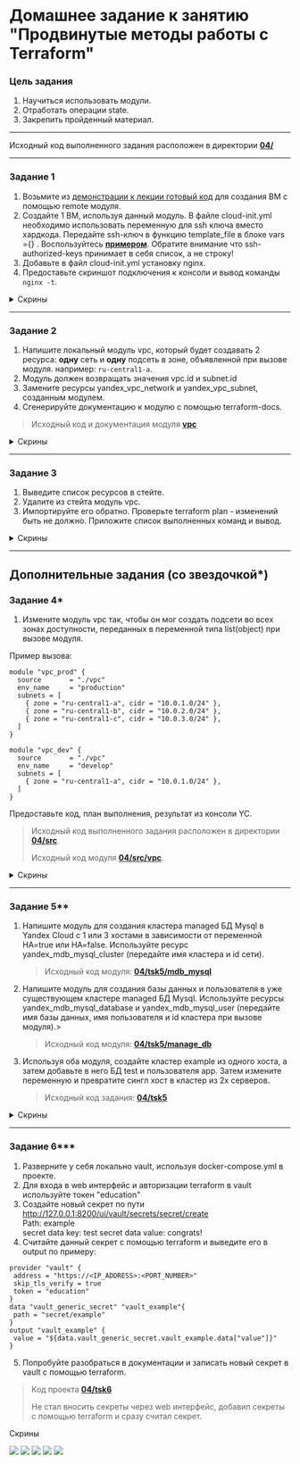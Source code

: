 # Домашнее задание к занятию "Продвинутые методы работы с Terraform"

### Цель задания

1. Научиться использовать модули.
2. Отработать операции state.
3. Закрепить пройденный материал.

------

Исходный код выполненного задания расположен в директории [**04/**](https://github.com/ArsalanSan/ter-homeworks/tree/main/04/)

------

### Задание 1

1. Возьмите из [демонстрации к лекции готовый код](https://github.com/netology-code/ter-homeworks/tree/main/04/demonstration1) для создания ВМ с помощью remote модуля.
2. Создайте 1 ВМ, используя данный модуль. В файле cloud-init.yml необходимо использовать переменную для ssh ключа вместо хардкода. Передайте ssh-ключ в функцию template_file в блоке vars ={} .
Воспользуйтесь [**примером**](https://grantorchard.com/dynamic-cloudinit-content-with-terraform-file-templates/). Обратите внимание что ssh-authorized-keys принимает в себя список, а не строку!
3. Добавьте в файл cloud-init.yml установку nginx.
4. Предоставьте скриншот подключения к консоли и вывод команды ```nginx -t```.

<details>
<summary> Скрины </summary>

![task1.png](img%2Ftask1.png)
</details>

------

### Задание 2

1. Напишите локальный модуль vpc, который будет создавать 2 ресурса: **одну** сеть и **одну** подсеть в зоне, объявленной при вызове модуля. например: ```ru-central1-a```.
2. Модуль должен возвращать значения vpc.id и subnet.id
3. Замените ресурсы yandex_vpc_network и yandex_vpc_subnet, созданным модулем.
4. Сгенерируйте документацию к модулю с помощью terraform-docs.    
 
> Исходный код и документация модуля [**vpc**](https://github.com/ArsalanSan/ter-homeworks/tree/main/04/demonstration1/vpc)

<details>
<summary> Скрины </summary>

![task2.png](img%2Ftask2.png)
</details>

------

### Задание 3
1. Выведите список ресурсов в стейте.
2. Удалите из стейта модуль vpc.
3. Импортируйте его обратно. Проверьте terraform plan - изменений быть не должно.
Приложите список выполненных команд и вывод.


<details>
<summary> Скрины </summary>

![task3.png](img%2Ftask3.png)
</details>

------

## Дополнительные задания (со звездочкой*)

### Задание 4*

1. Измените модуль vpc так, чтобы он мог создать подсети во всех зонах доступности, переданных в переменной типа list(object) при вызове модуля.  
  
Пример вызова:
```
module "vpc_prod" {
  source       = "./vpc"
  env_name     = "production"
  subnets = [
    { zone = "ru-central1-a", cidr = "10.0.1.0/24" },
    { zone = "ru-central1-b", cidr = "10.0.2.0/24" },
    { zone = "ru-central1-c", cidr = "10.0.3.0/24" },
  ]
}

module "vpc_dev" {
  source       = "./vpc"
  env_name     = "develop"
  subnets = [
    { zone = "ru-central1-a", cidr = "10.0.1.0/24" },
  ]
}
```

Предоставьте код, план выполнения, результат из консоли YC.

> Исходный код выполненного задания расположен в директории [**04/src**](https://github.com/ArsalanSan/ter-homeworks/tree/main/04/src).
> 
> Исходный код модуля [**04/src/vpc**](https://github.com/ArsalanSan/ter-homeworks/tree/main/04/src/vpc). 

<details>
<summary> Скрины </summary>

![](img%2Ftask4_1.png)
![](img%2Ftask4_2.png)
![](img%2Ftask4_3.png)
![](img%2Ftask4_4.png)
</details>

------

### Задание 5**

1. Напишите модуль для создания кластера managed БД Mysql в Yandex Cloud с 1 или 3 хостами в зависимости от переменной HA=true или HA=false. Используйте ресурс yandex_mdb_mysql_cluster (передайте имя кластера и id сети).
   > Исходный код модуля: [**04/tsk5/mdb_mysql**](https://github.com/ArsalanSan/ter-homeworks/tree/main/04/tsk5/mdb_mysql)
2. Напишите модуль для создания базы данных и пользователя в уже существующем кластере managed БД Mysql. Используйте ресурсы yandex_mdb_mysql_database и yandex_mdb_mysql_user (передайте имя базы данных, имя пользователя и id кластера при вызове модуля).>
   > Исходный код модуля: [**04/tsk5/manage_db**](https://github.com/ArsalanSan/ter-homeworks/tree/main/04/tsk5/manage_db)
3. Используя оба модуля, создайте кластер example из одного хоста, а затем добавьте в него БД test и пользователя app. Затем измените переменную и превратите сингл хост в кластер из 2х серверов.
   >Исходный код задания: [**04/tsk5**](https://github.com/ArsalanSan/ter-homeworks/tree/main/04/tsk5)

<details>
<summary> Скрины </summary>

![](img%2Ftask5_1.png)
![](img%2Ftask5_2.png)
![](img%2Ftask5_3.png)
![](img%2Ftask5_4.png)
![](img%2Ftask5_5.png)
</details>

------

### Задание 6***  

1. Разверните у себя локально vault, используя docker-compose.yml в проекте.
2. Для входа в web интерфейс и авторизации terraform в vault используйте токен "education"
3. Создайте новый секрет по пути http://127.0.0.1:8200/ui/vault/secrets/secret/create  
Path: example  
secret data key: test 
secret data value: congrats!  
4. Считайте данный секрет с помощью terraform и выведите его в output по примеру:
```
provider "vault" {
 address = "https://<IP_ADDRESS>:<PORT_NUMBER>"
 skip_tls_verify = true
 token = "education"
}
data "vault_generic_secret" "vault_example"{
 path = "secret/example"
}
output "vault_example" {
 value = "${data.vault_generic_secret.vault_example.data["value"]}"
}
```
5. Попробуйте разобраться в документации и записать новый секрет в vault с помощью terraform. 

> Код проекта [**04/tsk6**](https://github.com/ArsalanSan/ter-homeworks/tree/main/04/tsk6)
>
> Не стал вносить секреты через web интерфейс, добавил секреты с помощью terraform и сразу считал секрет.

<summary> Скрины </summary>

![](img%2Ftask6_1.png)
![](img%2Ftask6_2.png)
![](img%2Ftask6_3.png)
![](img%2Ftask6_4.png)
![](img%2Ftask6_5.png)
</details>